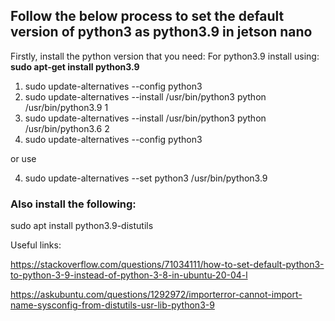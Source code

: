 ## Follow the below process to set the default version of python3 as python3.9 in jetson nano

Firstly, install the python version that you need:
For python3.9 install using: **sudo apt-get install python3.9**

1. sudo update-alternatives --config python3
2. sudo update-alternatives --install /usr/bin/python3 python /usr/bin/python3.9 1
3. sudo update-alternatives --install /usr/bin/python3 python /usr/bin/python3.6 2
4. sudo update-alternatives --config python3

or use 

4. sudo update-alternatives  --set python3 /usr/bin/python3.9

### Also install the following:
sudo apt install python3.9-distutils

Useful links:

https://stackoverflow.com/questions/71034111/how-to-set-default-python3-to-python-3-9-instead-of-python-3-8-in-ubuntu-20-04-l

https://askubuntu.com/questions/1292972/importerror-cannot-import-name-sysconfig-from-distutils-usr-lib-python3-9
